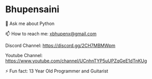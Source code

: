 # Bhupensaini

💬 Ask me about Python

📫 How to reach me: xbhupenx@gmail.com

Discord Channel: https://discord.gg/2CH7MBMWpm

Youtube Channel: https://www.youtube.com/channel/UCnhnTYP5uUPZqGeE1dTnKUg

⚡ Fun fact: 13 Year Old Programmer and Guitarist
